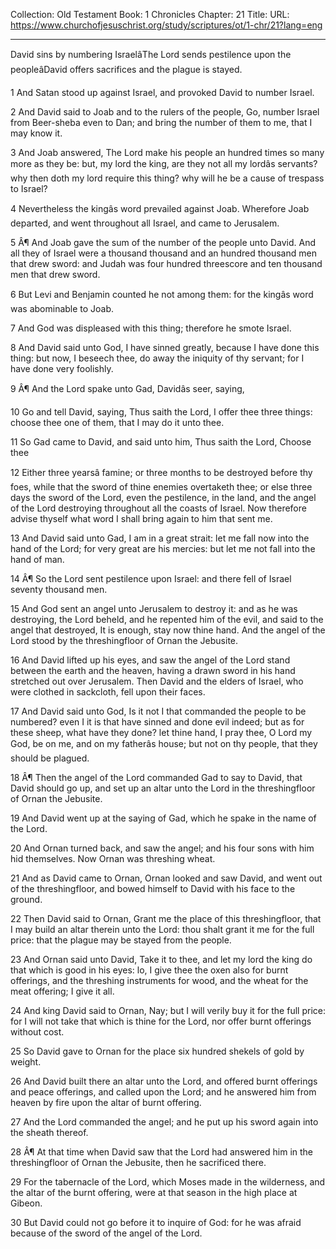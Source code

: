 Collection: Old Testament
Book: 1 Chronicles
Chapter: 21
Title: 
URL: https://www.churchofjesuschrist.org/study/scriptures/ot/1-chr/21?lang=eng

---

David sins by numbering IsraelâThe Lord sends pestilence upon the peopleâDavid offers sacrifices and the plague is stayed.

1 And Satan stood up against Israel, and provoked David to number Israel.

2 And David said to Joab and to the rulers of the people, Go, number Israel from Beer-sheba even to Dan; and bring the number of them to me, that I may know it.

3 And Joab answered, The Lord make his people an hundred times so many more as they be: but, my lord the king, are they not all my lordâs servants? why then doth my lord require this thing? why will he be a cause of trespass to Israel?

4 Nevertheless the kingâs word prevailed against Joab. Wherefore Joab departed, and went throughout all Israel, and came to Jerusalem.

5 Â¶ And Joab gave the sum of the number of the people unto David. And all they of Israel were a thousand thousand and an hundred thousand men that drew sword: and Judah was four hundred threescore and ten thousand men that drew sword.

6 But Levi and Benjamin counted he not among them: for the kingâs word was abominable to Joab.

7 And God was displeased with this thing; therefore he smote Israel.

8 And David said unto God, I have sinned greatly, because I have done this thing: but now, I beseech thee, do away the iniquity of thy servant; for I have done very foolishly.

9 Â¶ And the Lord spake unto Gad, Davidâs seer, saying,

10 Go and tell David, saying, Thus saith the Lord, I offer thee three things: choose thee one of them, that I may do it unto thee.

11 So Gad came to David, and said unto him, Thus saith the Lord, Choose thee

12 Either three yearsâ famine; or three months to be destroyed before thy foes, while that the sword of thine enemies overtaketh thee; or else three days the sword of the Lord, even the pestilence, in the land, and the angel of the Lord destroying throughout all the coasts of Israel. Now therefore advise thyself what word I shall bring again to him that sent me.

13 And David said unto Gad, I am in a great strait: let me fall now into the hand of the Lord; for very great are his mercies: but let me not fall into the hand of man.

14 Â¶ So the Lord sent pestilence upon Israel: and there fell of Israel seventy thousand men.

15 And God sent an angel unto Jerusalem to destroy it: and as he was destroying, the Lord beheld, and he repented him of the evil, and said to the angel that destroyed, It is enough, stay now thine hand. And the angel of the Lord stood by the threshingfloor of Ornan the Jebusite.

16 And David lifted up his eyes, and saw the angel of the Lord stand between the earth and the heaven, having a drawn sword in his hand stretched out over Jerusalem. Then David and the elders of Israel, who were clothed in sackcloth, fell upon their faces.

17 And David said unto God, Is it not I that commanded the people to be numbered? even I it is that have sinned and done evil indeed; but as for these sheep, what have they done? let thine hand, I pray thee, O Lord my God, be on me, and on my fatherâs house; but not on thy people, that they should be plagued.

18 Â¶ Then the angel of the Lord commanded Gad to say to David, that David should go up, and set up an altar unto the Lord in the threshingfloor of Ornan the Jebusite.

19 And David went up at the saying of Gad, which he spake in the name of the Lord.

20 And Ornan turned back, and saw the angel; and his four sons with him hid themselves. Now Ornan was threshing wheat.

21 And as David came to Ornan, Ornan looked and saw David, and went out of the threshingfloor, and bowed himself to David with his face to the ground.

22 Then David said to Ornan, Grant me the place of this threshingfloor, that I may build an altar therein unto the Lord: thou shalt grant it me for the full price: that the plague may be stayed from the people.

23 And Ornan said unto David, Take it to thee, and let my lord the king do that which is good in his eyes: lo, I give thee the oxen also for burnt offerings, and the threshing instruments for wood, and the wheat for the meat offering; I give it all.

24 And king David said to Ornan, Nay; but I will verily buy it for the full price: for I will not take that which is thine for the Lord, nor offer burnt offerings without cost.

25 So David gave to Ornan for the place six hundred shekels of gold by weight.

26 And David built there an altar unto the Lord, and offered burnt offerings and peace offerings, and called upon the Lord; and he answered him from heaven by fire upon the altar of burnt offering.

27 And the Lord commanded the angel; and he put up his sword again into the sheath thereof.

28 Â¶ At that time when David saw that the Lord had answered him in the threshingfloor of Ornan the Jebusite, then he sacrificed there.

29 For the tabernacle of the Lord, which Moses made in the wilderness, and the altar of the burnt offering, were at that season in the high place at Gibeon.

30 But David could not go before it to inquire of God: for he was afraid because of the sword of the angel of the Lord.
